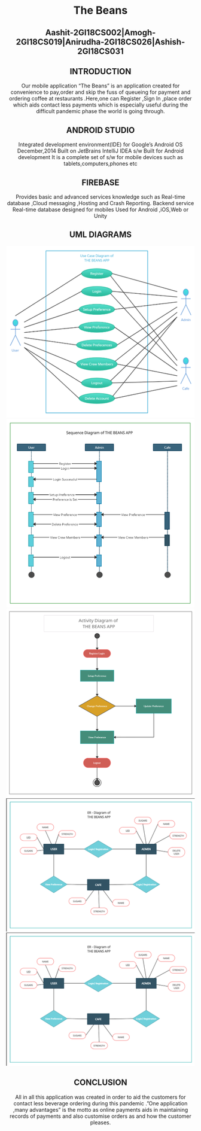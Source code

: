 <header>
  <h1 class="gradient-text">The Beans</h1>
  <h2 class="gradient-text">Aashit-2GI18CS002|Amogh-2GI18CS019|Anirudha-2GI18CS026|Ashish-2GI18CS031</h2>
   <h2 class="gradient-text">INTRODUCTION</h2>
  Our mobile application “The Beans” is an application created for convenience
to pay,order and skip the fuss of queueing for payment and ordering coffee at
restaurants .Here,one can Register ,Sign In ,place order which aids contact less
payments which is especially useful during the difficult pandemic phase the
world is going through.
   <h2 class="gradient-text">ANDROID STUDIO</h2>
   Integrated development environment(IDE) for Google’s Android OS
December,2014
Built on JetBrains IntelliJ IDEA s/w
Built for Android development
It is a complete set of s/w for mobile devices such as
tablets,computers,phones etc
  <h2 class="gradient-text">FIREBASE</h2>
  Provides basic and advanced services knowledge such as Real-time
database ,Cloud messaging ,Hosting and Crash Reporting.
 Backend service
Real-time database designed for mobiles
Used for Android ,iOS,Web or Unity
  <h2 class="gradient-text">UML DIAGRAMS</h2>
  <img src="https://github.com/1224AmOgH/sd-lab-project-stinger_aaaa/blob/main/digrams/Desktop%20Screenshot%202020.12.25%20-%2019.11.40.77.png" alt="alternatetext">
  <img src="https://github.com/1224AmOgH/sd-lab-project-stinger_aaaa/blob/main/digrams/Desktop%20Screenshot%202020.12.25%20-%2019.41.19.37.png" alt="alternatetext">
  <img src="https://github.com/1224AmOgH/sd-lab-project-stinger_aaaa/blob/main/digrams/Desktop%20Screenshot%202020.12.25%20-%2021.12.56.37.png" alt="alternatetext">
  <img src="https://github.com/1224AmOgH/sd-lab-project-stinger_aaaa/blob/main/digrams/Desktop%20Screenshot%202020.12.25%20-%2021.38.21.08.png" alt="alternatetext">
  <img src="https://github.com/1224AmOgH/sd-lab-project-stinger_aaaa/blob/main/digrams/Desktop%20Screenshot%202020.12.25%20-%2021.38.21.08.png" alt="alternatetext">
  <h2 class="gradient-text">CONCLUSION</h2>
  All in all this application was created in order to aid the customers for contact
less beverage ordering during this pandemic .”One application ,many
advantages” is the motto as online payments aids in maintaining records of
payments and also customise orders as and how the customer pleases.
</header>

